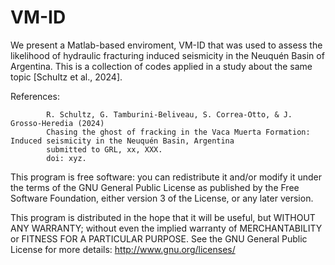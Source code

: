 # VM-ID

We present a Matlab-based enviroment, VM-ID that was used to assess the likelihood of hydraulic fracturing induced seismicity in the Neuquén Basin of Argentina.  This is a collection of codes applied in a study about the same topic [Schultz et al., 2024].

References: 
            
            R. Schultz, G. Tamburini-Beliveau, S. Correa-Otto, & J. Grosso-Heredia (2024)
            Chasing the ghost of fracking in the Vaca Muerta Formation: Induced seismicity in the Neuquén Basin, Argentina
            submitted to GRL, xx, XXX.
            doi: xyz.
            

This program is free software: you can redistribute it and/or modify it under the terms of the GNU General Public License as published by the Free Software Foundation, either version 3 of the License, or any later version.

This program is distributed in the hope that it will be useful, but WITHOUT ANY WARRANTY; without even the implied warranty of MERCHANTABILITY or FITNESS FOR A PARTICULAR PURPOSE.  See the GNU General Public License for more details: http://www.gnu.org/licenses/
